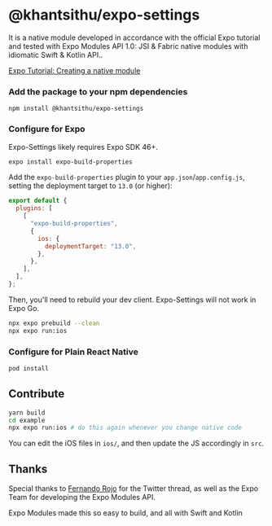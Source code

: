 # @khantsithu/expo-settings

It is a native module developed in accordance with the official Expo tutorial and tested with Expo Modules API 1.0: JSI & Fabric native modules with idiomatic Swift & Kotlin API..

[Expo Tutorial: Creating a native module](https://docs.expo.dev/modules/native-module-tutorial/)


### Add the package to your npm dependencies

```
npm install @khantsithu/expo-settings
```

### Configure for Expo

Expo-Settings likely requires Expo SDK 46+.

```sh
expo install expo-build-properties
```
Add the `expo-build-properties` plugin to your `app.json`/`app.config.js`,
setting the deployment target to `13.0` (or higher):

```js
export default {
  plugins: [
    [
      "expo-build-properties",
      {
        ios: {
          deploymentTarget: "13.0",
        },
      },
    ],
  ],
};
```

Then, you'll need to rebuild your dev client. Expo-Settings will not work in Expo Go.

```sh
npx expo prebuild --clean
npx expo run:ios
```
### Configure for Plain React Native

```sh
pod install
```



## Contribute

```sh
yarn build
cd example
npx expo run:ios # do this again whenever you change native code
```

You can edit the iOS files in `ios/`, and then update the JS accordingly in
`src`.

## Thanks
Special thanks to [Fernando Rojo](https://twitter.com/FernandoTheRojo) for the Twitter thread, as well as the Expo Team for developing the Expo Modules API.

Expo Modules made this so easy to build, and all with Swift and Kotlin